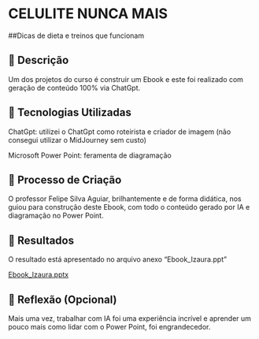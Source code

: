 # CELULITE NUNCA MAIS

##Dicas de dieta e treinos que funcionam

## 📒 Descrição

Um dos projetos do curso é construir um Ebook e este foi realizado com geração de conteúdo 100% via ChatGpt. 

## 🤖 Tecnologias Utilizadas

ChatGpt: utilizei o ChatGpt como roteirista e criador de imagem (não consegui utilizar o MidJourney sem custo)

Microsoft Power Point: feramenta de diagramação

## 🧐 Processo de Criação

O professor Felipe Silva Aguiar, brilhantemente e de forma didática, nos guiou para construção deste Ebook, com todo o conteúdo gerado por IA e diagramação no Power Point. 

## 🚀 Resultados

O resultado está apresentado no arquivo anexo “Ebook_Izaura.ppt”

[Ebook_Izaura.pptx](https://github.com/user-attachments/files/18308065/Ebook_Izaura.pptx)

## 💭 Reflexão (Opcional)

Mais uma vez, trabalhar com IA foi uma experiência incrível e aprender um pouco mais como lidar com o Power Point, foi engrandecedor. 
